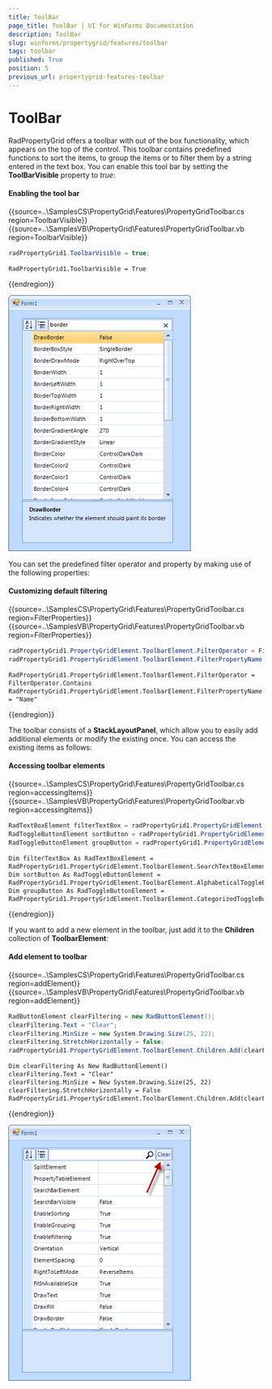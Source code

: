 ```yaml
---
title: ToolBar
page_title: ToolBar | UI for WinForms Documentation
description: ToolBar
slug: winforms/propertygrid/features/toolbar
tags: toolbar
published: True
position: 5
previous_url: propertygrid-features-toolbar
---
```


# ToolBar

RadPropertyGrid offers a toolbar with out of the box functionality, which appears on the top of the control. This toolbar contains predefined functions to sort the items, to group the items or to filter them by a string entered in the text box. You can enable this tool bar by setting the __ToolBarVisible__ property to *true*:

#### Enabling the tool bar

{{source=..\SamplesCS\PropertyGrid\Features\PropertyGridToolbar.cs region=ToolbarVisible}} 
{{source=..\SamplesVB\PropertyGrid\Features\PropertyGridToolbar.vb region=ToolbarVisible}} 

````C#
radPropertyGrid1.ToolbarVisible = true;

````
````VB.NET
RadPropertyGrid1.ToolbarVisible = True

````

{{endregion}} 

![propertygrid-features-toolbar 001](images/propertygrid-features-toolbar001.png)

You can set the predefined filter operator and property by making use of the following properties:

#### Customizing default filtering

{{source=..\SamplesCS\PropertyGrid\Features\PropertyGridToolbar.cs region=FilterProperties}} 
{{source=..\SamplesVB\PropertyGrid\Features\PropertyGridToolbar.vb region=FilterProperties}} 

````C#
radPropertyGrid1.PropertyGridElement.ToolbarElement.FilterOperator = FilterOperator.Contains;
radPropertyGrid1.PropertyGridElement.ToolbarElement.FilterPropertyName = "Name";

````
````VB.NET
RadPropertyGrid1.PropertyGridElement.ToolbarElement.FilterOperator = FilterOperator.Contains
RadPropertyGrid1.PropertyGridElement.ToolbarElement.FilterPropertyName = "Name"

````

{{endregion}}

The toolbar consists of a __StackLayoutPanel__, which allow you to easily add additional elements or modify the existing once. You can access the existing items as follows:

#### Accessing toolbar elements

{{source=..\SamplesCS\PropertyGrid\Features\PropertyGridToolbar.cs region=accessingItems}} 
{{source=..\SamplesVB\PropertyGrid\Features\PropertyGridToolbar.vb region=accessingItems}} 

````C#
RadTextBoxElement filterTextBox = radPropertyGrid1.PropertyGridElement.ToolbarElement.SearchTextBoxElement;
RadToggleButtonElement sortButton = radPropertyGrid1.PropertyGridElement.ToolbarElement.AlphabeticalToggleButton;
RadToggleButtonElement groupButton = radPropertyGrid1.PropertyGridElement.ToolbarElement.CategorizedToggleButton;

````
````VB.NET
Dim filterTextBox As RadTextBoxElement = RadPropertyGrid1.PropertyGridElement.ToolbarElement.SearchTextBoxElement
Dim sortButton As RadToggleButtonElement = RadPropertyGrid1.PropertyGridElement.ToolbarElement.AlphabeticalToggleButton
Dim groupButton As RadToggleButtonElement = RadPropertyGrid1.PropertyGridElement.ToolbarElement.CategorizedToggleButton

````

{{endregion}}

If you want to add a new element in the toolbar, just add it to the __Children__ collection of __ToolbarElement__:

#### Add element to toolbar

{{source=..\SamplesCS\PropertyGrid\Features\PropertyGridToolbar.cs region=addElement}} 
{{source=..\SamplesVB\PropertyGrid\Features\PropertyGridToolbar.vb region=addElement}} 

````C#
RadButtonElement clearFiltering = new RadButtonElement();
clearFiltering.Text = "Clear";
clearFiltering.MinSize = new System.Drawing.Size(25, 22);
clearFiltering.StretchHorizontally = false;
radPropertyGrid1.PropertyGridElement.ToolbarElement.Children.Add(clearFiltering);

````
````VB.NET
Dim clearFiltering As New RadButtonElement()
clearFiltering.Text = "Clear"
clearFiltering.MinSize = New System.Drawing.Size(25, 22)
clearFiltering.StretchHorizontally = False
RadPropertyGrid1.PropertyGridElement.ToolbarElement.Children.Add(clearFiltering)

````

{{endregion}}

![propertygrid-features-toolbar 002](images/propertygrid-features-toolbar002.png)